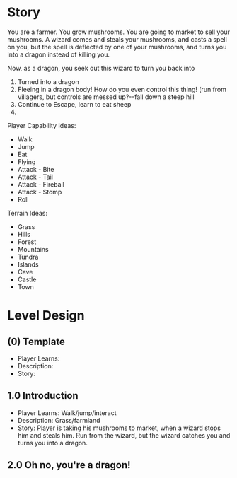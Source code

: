Story
=========

You are a farmer. You grow mushrooms. You are going to market to sell your mushrooms. A wizard comes and steals your mushrooms, and casts a spell on you, but the spell is deflected by one of your mushrooms, and turns you into a dragon instead of killing you. 

Now, as a dragon, you seek out this wizard to turn you back into 

1. Turned into a dragon
2. Fleeing in a dragon body! How do you even control this thing! (run from villagers, but controls are messed up?--fall down a steep hill
3. Continue to Escape, learn to eat sheep
4. 

Player Capability Ideas:
* Walk
* Jump
* Eat
* Flying
* Attack - Bite
* Attack - Tail
* Attack - Fireball
* Attack - Stomp
* Roll

Terrain Ideas:
* Grass 
* Hills
* Forest
* Mountains
* Tundra
* Islands
* Cave
* Castle
* Town

Level Design
===============

(0) Template
--------------
* Player Learns:
* Description: 
* Story: 

1.0 Introduction
------------------------------
* Player Learns: Walk/jump/interact 
* Description: Grass/farmland
* Story: Player is taking his mushrooms to market, when a wizard stops him and steals him. Run from the wizard, but the wizard catches you and turns you into a dragon. 

2.0 Oh no, you're a dragon!
------------------------------